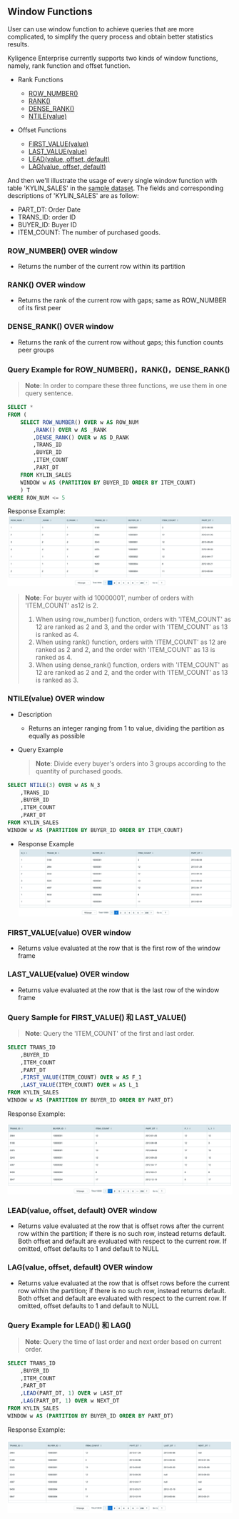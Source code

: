 ## Window Functions

User can use window function to achieve queries that are more complicated, to simplify the query process and obtain better statistics results.

Kyligence Enterprise currently supports two kinds of window functions, namely, rank function and offset function.


- Rank Functions

  - [ROW_NUMBER()](#ROW_NUMBER()-OVER-window)
  - [RANK()](#RANK()-OVER-window)
  - [DENSE_RANK()](#DENSE_RANK()-OVER-window)
  - [NTILE(value)](#NTILE(value)-OVER-window)

- Offset Functions

  - [FIRST_VALUE(value)](#FIRST_VALUE(value)-OVER-window)
  - [LAST_VALUE(value)](#LAST_VALUE(value)-OVER-window)
  - [LEAD(value, offset, default)](#LEAD(value,-offset,-default)-OVER-window)
  - [LAG(value, offset, default)](#LAG(value,-offset,-default)-OVER-window)



And then we'll illustrate the usage of every single window function with table 'KYLIN_SALES' in the [sample dataset](../../../appendix/sample_dataset.en.md). The fields and corresponding descriptions of 'KYLIN_SALES' are as follow:
- PART_DT: Order Date
- TRANS_ID: order ID
- BUYER_ID: Buyer ID
- ITEM_COUNT: The number of purchased goods.



### ROW_NUMBER() OVER window

- Returns the number of the current row within its partition

### RANK() OVER window

- Returns the rank of the current row with gaps; same as ROW_NUMBER of its first peer

### DENSE_RANK() OVER window

- Returns the rank of the current row without gaps; this function counts peer groups



### Query Example for ROW_NUMBER()，RANK()，DENSE_RANK()

> **Note**:  In order to compare these three functions, we use them in one query sentence.

```SQL
SELECT *
FROM (
	SELECT ROW_NUMBER() OVER w AS ROW_NUM
		,RANK() OVER w AS _RANK
		,DENSE_RANK() OVER w AS D_RANK
		,TRANS_ID
		,BUYER_ID
		,ITEM_COUNT
		,PART_DT
	FROM KYLIN_SALES 
    WINDOW w AS (PARTITION BY BUYER_ID ORDER BY ITEM_COUNT)
	) T
WHERE ROW_NUM <= 5
```

Response Example:
![](images/rank_and_drank_en.png)

> **Note**:
> For buyer with id 10000001', number of orders with 'ITEM_COUNT' as12 is 2.
>
> 1. When using row_number() function, orders with 'ITEM_COUNT' as 12  are ranked as  2 and 3, and the order with 'ITEM_COUNT' as 13 is ranked as 4.
> 2. When using rank() function, orders with 'ITEM_COUNT' as 12  are ranked as  2 and 2, and the order with 'ITEM_COUNT' as 13 is ranked as 4.
> 3. When using dense_rank() function, orders with 'ITEM_COUNT' as 12  are ranked as  2 and 2, and the order with 'ITEM_COUNT' as 13 is ranked as 3.




### NTILE(value) OVER window

- Description

  - Returns an integer ranging from 1 to value, dividing the partition as equally as possible
- Query Example

  > **Note**: Divide every buyer's orders into 3 groups according to the quantity of purchased goods.


```SQL
SELECT NTILE(3) OVER w AS N_3
	,TRANS_ID
	,BUYER_ID
	,ITEM_COUNT
	,PART_DT
FROM KYLIN_SALES
WINDOW w AS (PARTITION BY BUYER_ID ORDER BY ITEM_COUNT)
```

- Response Example
  ![](images/ntile_en.png)



### FIRST_VALUE(value) OVER window
- Returns value evaluated at the row that is the first row of the window frame


### LAST_VALUE(value) OVER window
-  Returns value evaluated at the row that is the last row of the window frame




### Query Sample for FIRST_VALUE() 和 LAST_VALUE()

> **Note**: Query the 'ITEM_COUNT' of the first and last order.

```SQL
SELECT TRANS_ID
	,BUYER_ID
	,ITEM_COUNT
	,PART_DT
	,FIRST_VALUE(ITEM_COUNT) OVER w AS F_1
	,LAST_VALUE(ITEM_COUNT) OVER w AS L_1
FROM KYLIN_SALES 
WINDOW w AS (PARTITION BY BUYER_ID ORDER BY PART_DT)
```

Response Example:

![](images/first_last_value_en.png)



### LEAD(value, offset, default) OVER window
- Returns value evaluated at the row that is offset rows after the current row within the partition; if there is no such row, instead returns default. Both offset and default are evaluated with respect to the current row. If omitted, offset defaults to 1 and default to NULL

### LAG(value, offset, default) OVER window
- Returns value evaluated at the row that is offset rows before the current row within the partition; if there is no such row, instead returns default. Both offset and default are evaluated with respect to the current row. If omitted, offset defaults to 1 and default to NULL




### Query Example for LEAD() 和 LAG()
> **Note**: Query the time of last order and next order based on current order.

```SQL
SELECT TRANS_ID
	,BUYER_ID
	,ITEM_COUNT
	,PART_DT
	,LEAD(PART_DT, 1) OVER w LAST_DT
	,LAG(PART_DT, 1) OVER w NEXT_DT
FROM KYLIN_SALES 
WINDOW w AS (PARTITION BY BUYER_ID ORDER BY PART_DT)
```

Response Example:

![](images/lead_lag_en.png)
